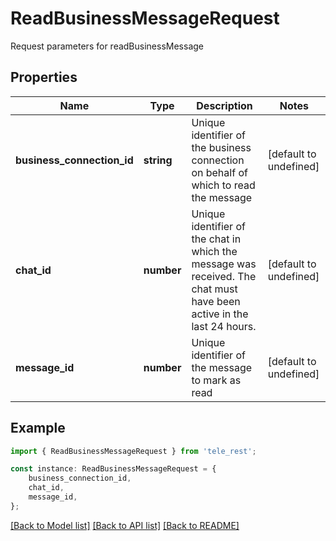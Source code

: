 # ReadBusinessMessageRequest

Request parameters for readBusinessMessage

## Properties

Name | Type | Description | Notes
------------ | ------------- | ------------- | -------------
**business_connection_id** | **string** | Unique identifier of the business connection on behalf of which to read the message | [default to undefined]
**chat_id** | **number** | Unique identifier of the chat in which the message was received. The chat must have been active in the last 24 hours. | [default to undefined]
**message_id** | **number** | Unique identifier of the message to mark as read | [default to undefined]

## Example

```typescript
import { ReadBusinessMessageRequest } from 'tele_rest';

const instance: ReadBusinessMessageRequest = {
    business_connection_id,
    chat_id,
    message_id,
};
```

[[Back to Model list]](../README.md#documentation-for-models) [[Back to API list]](../README.md#documentation-for-api-endpoints) [[Back to README]](../README.md)
